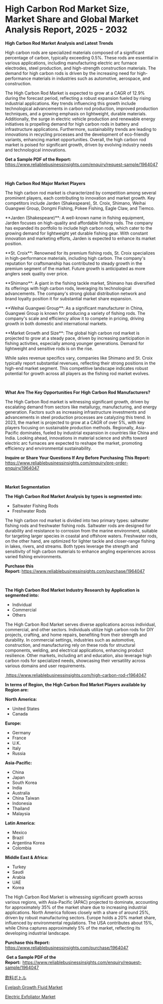 <p><h1>High Carbon Rod Market Size, Market Share and Global Market Analysis Report, 2025 - 2032</h1></p><p><strong>High Carbon Rod Market Analysis and Latest Trends</strong></p>
<p><p>High carbon rods are specialized materials composed of a significant percentage of carbon, typically exceeding 0.5%. These rods are essential in various applications, including manufacturing electric arc furnace electrodes, steel production, and high-strength construction materials. The demand for high carbon rods is driven by the increasing need for high-performance materials in industries such as automotive, aerospace, and construction.</p><p>The High Carbon Rod Market is expected to grow at a CAGR of 12.9% during the forecast period, reflecting a robust expansion fueled by rising industrial applications. Key trends influencing this growth include technological advancements in carbon rod production, improved production techniques, and a growing emphasis on lightweight, durable materials. Additionally, the surge in electric vehicle production and renewable energy initiatives is propelling demand for high carbon rods in battery and infrastructure applications. Furthermore, sustainability trends are leading to innovations in recycling processes and the development of eco-friendly variants, enhancing market opportunities. Overall, the high carbon rod market is poised for significant growth, driven by evolving industry needs and technological innovations.</p></p>
<p><strong>Get a Sample PDF of the Report:&nbsp;</strong> <a href="https://www.reliablebusinessinsights.com/enquiry/request-sample/1964047?utm_campaign=101&utm_medium=2&utm_source=Github&utm_content=ia&utm_term=09022025&utm_id=high-carbon-rod">https://www.reliablebusinessinsights.com/enquiry/request-sample/1964047</a></p>
<p>&nbsp;</p>
<p><strong>High Carbon Rod Major Market Players</strong></p>
<p><p>The high carbon rod market is characterized by competition among several prominent players, each contributing to innovation and market growth. Key competitors include Jarden (Shakespeare), St. Croix, Shimano, Weihai Guangwei Group, Dongmi Fishing, Pokee Fishing, Eagle Claw, and Tiemco.</p><p>**Jarden (Shakespeare)**: A well-known name in fishing equipment, Jarden focuses on high-quality and affordable fishing rods. The company has expanded its portfolio to include high carbon rods, which cater to the growing demand for lightweight yet durable fishing gear. With constant innovation and marketing efforts, Jarden is expected to enhance its market position.</p><p>**St. Croix**: Renowned for its premium fishing rods, St. Croix specializes in high-performance materials, including high carbon. The company's reputation for craftsmanship has contributed to steady growth in the premium segment of the market. Future growth is anticipated as more anglers seek quality over price.</p><p>**Shimano**: A giant in the fishing tackle market, Shimano has diversified its offerings with high carbon rods, leveraging its technological advancements. The company's strong global distribution network and brand loyalty position it for substantial market share expansion.</p><p>**Weihai Guangwei Group**: As a significant manufacturer in China, Guangwei Group is known for producing a variety of fishing rods. The company's scale and efficiency allow it to compete in pricing, driving growth in both domestic and international markets.</p><p>**Market Growth and Size**: The global high carbon rod market is projected to grow at a steady pace, driven by increasing participation in fishing activities, especially among younger generations. Demand for lightweight and sensitive rods is on the rise. </p><p>While sales revenue specifics vary, companies like Shimano and St. Croix typically report substantial revenues, reflecting their strong positions in the high-end market segment. This competitive landscape indicates robust potential for growth across all players as the fishing rod market evolves.</p></p>
<p>&nbsp;</p>
<p><strong>What Are The Key Opportunities For High Carbon Rod Manufacturers?</strong></p>
<p><p>The High Carbon Rod market is witnessing significant growth, driven by escalating demand from sectors like metallurgy, manufacturing, and energy generation. Factors such as increasing infrastructure investments and advancements in steel production processes are catalyzing this trend. In 2023, the market is projected to grow at a CAGR of over 5%, with key players focusing on sustainable production methods. Regionally, Asia-Pacific dominates, fueled by industrial expansion in countries like China and India. Looking ahead, innovations in material science and shifts toward electric arc furnaces are expected to reshape the market, promoting efficiency and environmental sustainability.</p></p>
<p><strong>Inquire or Share Your Questions If Any Before Purchasing This Report:</strong> <a href="https://www.reliablebusinessinsights.com/enquiry/pre-order-enquiry/1964047?utm_campaign=101&utm_medium=2&utm_source=Github&utm_content=ia&utm_term=09022025&utm_id=high-carbon-rod">https://www.reliablebusinessinsights.com/enquiry/pre-order-enquiry/1964047</a></p>
<p>&nbsp;</p>
<p><strong>Market Segmentation</strong></p>
<p><strong>The High Carbon Rod Market Analysis by types is segmented into:</strong></p>
<p><ul><li>Saltwater Fishing Rods</li><li>Freshwater Rods</li></ul></p>
<p><p>The high carbon rod market is divided into two primary types: saltwater fishing rods and freshwater fishing rods. Saltwater rods are designed for durability and resistance to corrosion from the marine environment, suitable for targeting larger species in coastal and offshore waters. Freshwater rods, on the other hand, are optimized for lighter tackle and closer-range fishing in lakes, rivers, and streams. Both types leverage the strength and sensitivity of high carbon materials to enhance angling experiences across varied fishing environments.</p></p>
<p><strong>Purchase this Report:&nbsp;</strong><a href="https://www.reliablebusinessinsights.com/purchase/1964047?utm_campaign=101&utm_medium=2&utm_source=Github&utm_content=ia&utm_term=09022025&utm_id=high-carbon-rod">https://www.reliablebusinessinsights.com/purchase/1964047</a></p>
<p>&nbsp;</p>
<p><strong>The High Carbon Rod Market Industry Research by Application is segmented into:</strong></p>
<p><ul><li>Individual</li><li>Commercial</li><li>Others</li></ul></p>
<p><p>The High Carbon Rod Market serves diverse applications across individual, commercial, and other sectors. Individuals utilize high carbon rods for DIY projects, crafting, and home repairs, benefiting from their strength and durability. In commercial settings, industries such as automotive, construction, and manufacturing rely on these rods for structural components, welding, and electrical applications, enhancing product resilience. Other markets, including art and education, also leverage high carbon rods for specialized needs, showcasing their versatility across various domains and user requirements.</p></p>
<p><a href="https://www.reliablebusinessinsights.com/high-carbon-rod-r1964047?utm_campaign=101&utm_medium=2&utm_source=Github&utm_content=ia&utm_term=09022025&utm_id=high-carbon-rod">&nbsp;https://www.reliablebusinessinsights.com/high-carbon-rod-r1964047</a></p>
<p><strong>In terms of Region, the High Carbon Rod Market Players available by Region are:</strong></p>
<p>
    <p> <strong> North America: </strong>
        <ul>
            <li>United States</li>
            <li>Canada</li>
        </ul>
        </p> 
    <p> <strong> Europe: </strong>
        <ul>
            <li>Germany</li>
            <li>France</li>
            <li>U.K.</li>
            <li>Italy</li>
            <li>Russia</li>
        </ul>
        </p> 
    <p> <strong> Asia-Pacific: </strong>
        <ul>
            <li>China</li>
            <li>Japan</li>
            <li>South Korea</li>
            <li>India</li>
            <li>Australia</li>
            <li>China Taiwan</li>
            <li>Indonesia</li>
            <li>Thailand</li>
            <li>Malaysia</li>
        </ul>
        </p> 
    <p> <strong> Latin America: </strong>
        <ul>
            <li>Mexico</li>
            <li>Brazil</li>
            <li>Argentina Korea</li>
            <li>Colombia</li>
        </ul>
        </p> 
    <p> <strong> Middle East & Africa: </strong>
        <ul>
            <li>Turkey</li>
            <li>Saudi</li>
            <li>Arabia</li>
            <li>UAE</li>
            <li>Korea</li>
        </ul>
    </p>
    </p>
<p><p>The High Carbon Rod Market is witnessing significant growth across various regions, with Asia-Pacific (APAC) projected to dominate, accounting for approximately 35% of the market share due to increasing industrial applications. North America follows closely with a share of around 25%, driven by robust manufacturing sectors. Europe holds a 20% market share, influenced by environmental regulations. The USA contributes about 15%, while China captures approximately 5% of the market, reflecting its developing industrial landscape.</p></p>
<p><strong>Purchase this Report: </strong><a href="https://www.reliablebusinessinsights.com/purchase/1964047?utm_campaign=101&utm_medium=2&utm_source=Github&utm_content=ia&utm_term=09022025&utm_id=high-carbon-rod">https://www.reliablebusinessinsights.com/purchase/1964047</a></p>
<p>&nbsp;<strong>Get a Sample PDF of the Report:&nbsp;&nbsp;</strong><a href="https://www.reliablebusinessinsights.com/enquiry/request-sample/1964047?utm_campaign=101&utm_medium=2&utm_source=Github&utm_content=ia&utm_term=09022025&utm_id=high-carbon-rod">https://www.reliablebusinessinsights.com/enquiry/request-sample/1964047</a></p>
<p><strong></strong></p>
<p><p><a href="https://github.com/lababdou/Market-Research-Report-List-6/blob/main/535883635875.md?utm_campaign=101&utm_medium=2&utm_source=Github&utm_content=ia&utm_term=09022025&utm_id=high-carbon-rod">飲料ボトル</a></p><p><a href="https://github.com/mjmcjagir/Market-Research-Report-List-1/blob/main/eyelash-growth-fluid-market.md?utm_campaign=101&utm_medium=2&utm_source=Github&utm_content=ia&utm_term=09022025&utm_id=high-carbon-rod">Eyelash Growth Fluid Market</a></p><p><a href="https://github.com/shafriusizi/Market-Research-Report-List-1/blob/main/electric-exfoliator-market.md?utm_campaign=101&utm_medium=2&utm_source=Github&utm_content=ia&utm_term=09022025&utm_id=high-carbon-rod">Electric Exfoliator Market</a></p></p>